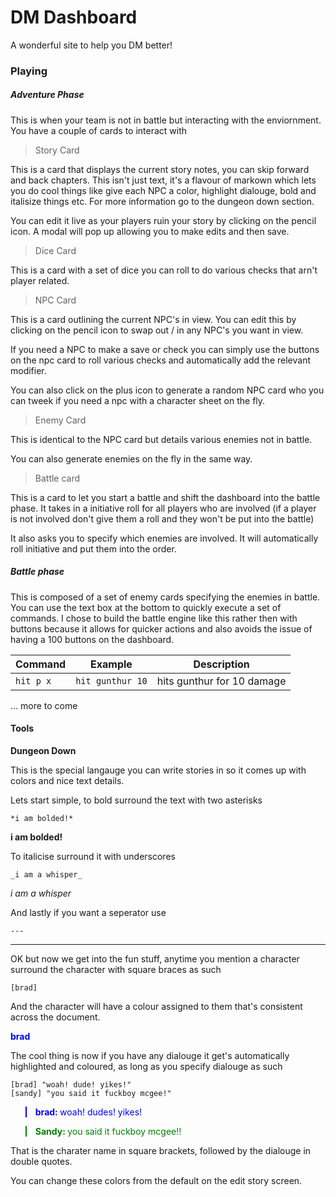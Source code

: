 # DM Dashboard

A wonderful site to help you DM better!

### Playing
##### Adventure Phase

This is when your team is not in battle but interacting with the enviornment.
You have a couple of cards to interact with

> Story Card

This is a card that displays the current story notes, you can skip forward and back chapters. This isn't just text, it's a flavour of markown which lets you do cool things like give each NPC a color, highlight dialouge, bold and italisize things etc. For more information go to the dungeon down section.

You can edit it live as your players ruin your story by clicking on the pencil icon. A modal will pop up allowing you to make edits and then save.

> Dice Card

This is a card with a set of dice you can roll to do various checks that arn't player related.

> NPC Card

This is a card outlining the current NPC's in view. You can edit this by clicking on the pencil icon to swap out / in any NPC's you want in view.

If you need a NPC to make a save or check you can simply use the buttons on the npc card to roll various checks and automatically add the relevant modifier.

You can also click on the plus icon to generate a random NPC card who you can tweek if you need a npc with a character sheet on the fly.

> Enemy Card

This is identical to the NPC card but details various enemies not in battle.

You can also generate enemies on the fly in the same way.

> Battle card

This is a card to let you start a battle and shift the dashboard into the battle phase. It takes in a initiative roll for all players who are involved (if a player is not involved don't give them a roll and they won't be put into the battle)

It also asks you to specify which enemies are involved. It will automatically roll initiative and put them into the order.

##### Battle phase

This is composed of a set of enemy cards specifying the enemies in battle. You can use the text box at the bottom to quickly execute a set of commands.
I chose to build the battle engine like this rather then with buttons because it allows for quicker actions and also avoids the issue of having a 100 buttons on the dashboard.

| Command            | Example               | Description                |
| ------------------ | --------------------- | -------------------------- |
| `hit p x`          | `hit gunthur 10`      | hits gunthur for 10 damage |

... more to come


#### Tools

**Dungeon Down**

This is the special langauge you can write stories in so it comes up with colors and nice text details.

Lets start simple, to bold surround the text with two asterisks

```
*i am bolded!*
```

<b>i am bolded!</b>

To italicise surround it with underscores

```
_i am a whisper_
```

<i>i am a whisper</i>

And lastly if you want a seperator use

```
---
```

<hr>

OK but now we get into the fun stuff, anytime you mention a character surround the character with square braces as such

```
[brad]
```

And the character will have a colour assigned to them that's consistent across the document.

<span style="color:blue"><b>brad</b></span>

The cool thing is now if you have any dialouge it get's automatically highlighted and coloured, as long as you specify dialouge as such

```
[brad] "woah! dude! yikes!"
[sandy] "you said it fuckboy mcgee!"
```

<blockquote style="border-left-color: blue"><span style="color:blue"><b>brad: </b> woah! dudes! yikes!</span></blockquote>
<blockquote style="border-left-color: green"><span style="color: green"><b>Sandy: </b>you said it fuckboy mcgee!!</span></blockquote>

That is the charater name in square brackets, followed by the dialouge in double quotes.

You can change these colors from the default on the edit story screen.
